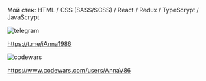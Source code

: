 Мой стек: HTML / CSS (SASS/SCSS) / React / Redux / TypeScrypt / JavaScrypt

![telegram](https://img.shields.io/badge/Telegram-2CA5E0?style=for-the-badge&logo=telegram&logoColor=white)

https://t.me/iAnna1986

![codewars](https://github-readme-codewars-stats.herokuapp.com/api/?username=AnnaV86&card&colormode=dark_mode)

https://www.codewars.com/users/AnnaV86
